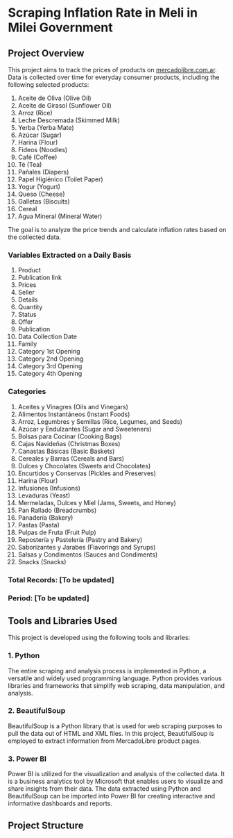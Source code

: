 # Scraping Inflation Rate in Meli in Milei Government

## Project Overview

This project aims to track the prices of products on [mercadolibre.com.ar](https://www.mercadolibre.com.ar/). Data is collected over time for everyday consumer products, including the following selected products:

1. Aceite de Oliva (Olive Oil)
2. Aceite de Girasol (Sunflower Oil)
3. Arroz (Rice)
4. Leche Descremada (Skimmed Milk)
5. Yerba (Yerba Mate)
6. Azúcar (Sugar)
7. Harina (Flour)
8. Fideos (Noodles)
9. Café (Coffee)
10. Té (Tea)
11. Pañales (Diapers)
12. Papel Higiénico (Toilet Paper)
13. Yogur (Yogurt)
14. Queso (Cheese)
15. Galletas (Biscuits)
16. Cereal
17. Agua Mineral (Mineral Water)

The goal is to analyze the price trends and calculate inflation rates based on the collected data.

### Variables Extracted on a Daily Basis

1. Product
2. Publication link
3. Prices
4. Seller
5. Details
6. Quantity
7. Status
8. Offer
9. Publication
10. Data Collection Date
11. Family
12. Category 1st Opening
13. Category 2nd Opening
14. Category 3rd Opening
15. Category 4th Opening

### Categories

1. Aceites y Vinagres (Oils and Vinegars)
2. Alimentos Instantáneos (Instant Foods)
3. Arroz, Legumbres y Semillas (Rice, Legumes, and Seeds)
4. Azúcar y Endulzantes (Sugar and Sweeteners)
5. Bolsas para Cocinar (Cooking Bags)
6. Cajas Navideñas (Christmas Boxes)
7. Canastas Básicas (Basic Baskets)
8. Cereales y Barras (Cereals and Bars)
9. Dulces y Chocolates (Sweets and Chocolates)
10. Encurtidos y Conservas (Pickles and Preserves)
11. Harina (Flour)
12. Infusiones (Infusions)
13. Levaduras (Yeast)
14. Mermeladas, Dulces y Miel (Jams, Sweets, and Honey)
15. Pan Rallado (Breadcrumbs)
16. Panadería (Bakery)
17. Pastas (Pasta)
18. Pulpas de Fruta (Fruit Pulp)
19. Repostería y Pastelería (Pastry and Bakery)
20. Saborizantes y Jarabes (Flavorings and Syrups)
21. Salsas y Condimentos (Sauces and Condiments)
22. Snacks (Snacks)

### Total Records: [To be updated]
### Period: [To be updated]

## Tools and Libraries Used

This project is developed using the following tools and libraries:

### 1. Python

The entire scraping and analysis process is implemented in Python, a versatile and widely used programming language. Python provides various libraries and frameworks that simplify web scraping, data manipulation, and analysis.

### 2. BeautifulSoup

BeautifulSoup is a Python library that is used for web scraping purposes to pull the data out of HTML and XML files. In this project, BeautifulSoup is employed to extract information from MercadoLibre product pages.

### 3. Power BI

Power BI is utilized for the visualization and analysis of the collected data. It is a business analytics tool by Microsoft that enables users to visualize and share insights from their data. The data extracted using Python and BeautifulSoup can be imported into Power BI for creating interactive and informative dashboards and reports.

## Project Structure


